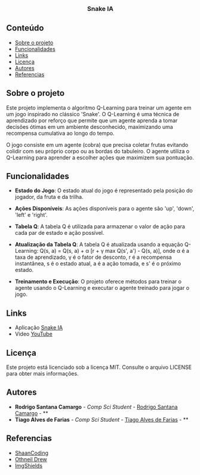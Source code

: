 <br/>
<p align="center">

  <h3 align="center">Snake IA</h3>

</p>

## Conteúdo
- [Sobre o projeto](#sobre-o-projeto)
- [Funcionalidades](#funcionalidades)
- [Links](#links)
- [Licença](#licença)
- [Autores](#autores)
- [Referencias](#referencias)

## Sobre o projeto

Este projeto implementa o algoritmo Q-Learning para treinar um agente em um jogo inspirado no clássico 'Snake'. O Q-Learning é uma técnica de aprendizado por reforço que permite que um agente aprenda a tomar decisões ótimas em um ambiente desconhecido, maximizando uma recompensa cumulativa ao longo do tempo.

O jogo consiste em um agente (cobra) que precisa coletar frutas evitando colidir com seu próprio corpo ou as bordas do tabuleiro. O agente utiliza o Q-Learning para aprender a escolher ações que maximizem sua pontuação.

## Funcionalidades

- **Estado do Jogo**: O estado atual do jogo é representado pela posição do jogador, da fruta e da trilha.
- **Ações Disponíveis**: As ações disponíveis para o agente são 'up', 'down', 'left' e 'right'.
  
- **Tabela Q**: A tabela Q é utilizada para armazenar o valor de ação para cada par de estado e ação possível.
  
- **Atualização da Tabela Q**: A tabela Q é atualizada usando a equação Q-Learning: Q(s, a) = Q(s, a) + α [r + γ max Q(s', a') - Q(s, a)], onde α é a taxa de aprendizado, γ é o fator de desconto, r é a recompensa instantânea, s é o estado atual, a é a ação tomada, e s' é o próximo estado.
  
- **Treinamento e Execução**: O projeto oferece métodos para treinar o agente usando o Q-Learning e executar o agente treinado para jogar o jogo.

## Links

 - Aplicação [Snake IA](https://snakev1.netlify.app/)
 - Video [YouTube]()

## Licença

Este projeto está licenciado sob a licença MIT. Consulte o arquivo LICENSE para obter mais informações.


## Autores

* **Rodrigo Santana Camargo** - *Comp Sci Student* - [Rodrigo Santana Camargo](https://github.com/ShaanCoding/) - **
* **Tiago Alves de Farias** - *Comp Sci Student* - [Tiago Alves de Farias](https://github.com/Phewrys/) - **

## Referencias

* [ShaanCoding](https://github.com/ShaanCoding/)
* [Othneil Drew](https://github.com/othneildrew/Best-README-Template)
* [ImgShields](https://shields.io/)
